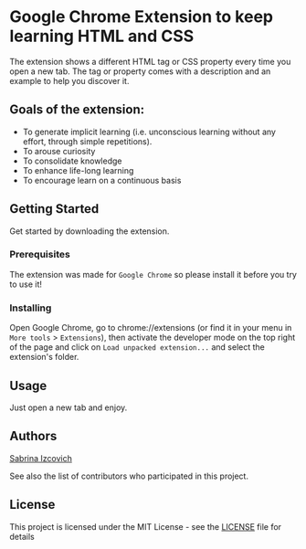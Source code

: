 # Google Chrome Extension to keep learning HTML and CSS

The extension shows a different HTML tag or CSS property every time you open a new tab. The tag or property comes with a description and an example to help you discover it.

## Goals of the extension:
- To generate implicit learning (i.e. unconscious learning without any effort, through simple repetitions).
- To arouse curiosity
- To consolidate knowledge
- To enhance life-long learning
- To encourage learn on a continuous basis

## Getting Started

Get started by downloading the extension.

### Prerequisites

The extension was made for ```Google Chrome``` so please install it before you try to use it!

### Installing

Open Google Chrome, go to chrome://extensions (or find it in your menu in ```More tools``` > ```Extensions```), then activate the developer mode on the top right of the page and click on ```Load unpacked extension...``` and select the extension's folder. 

## Usage
Just open a new tab and enjoy.

## Authors
[Sabrina Izcovich](https://github.com/sizcovich)

See also the list of contributors who participated in this project.

## License
This project is licensed under the MIT License - see the [LICENSE](LICENSE) file for details
